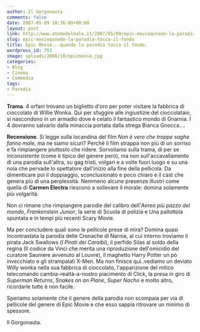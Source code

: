 ```yaml
---
author: Il Gorgonauta
comments: false
date: 2007-05-09 18:36:00+00:00
layout: post
link: http://www.atomodelmale.it/2007/05/09/epic-moviequnado-la-parodia-tocca-il-fondo/
slug: epic-moviequnado-la-parodia-tocca-il-fondo
title: Epic Movie...quando la parodia tocca il fondo.
wordpress_id: 753
image: uploads/2008/10/epicmovie.jpg
categories:
- Blog
- Cinema
- Commedia
tags:
- Parodia
---
```


**Trama**. 4 orfani trovano un biglietto d'oro per poter visitare la fabbrica di cioccolato di Willie Wonka. Qui per sfuggire alle ingiustizie del cioccolataio, si nascondono in un armadio dove è celato il fantastico mondo di Gnarnia. I 4 dovranno salvarlo dalla minaccia portata dalla strega Bianca Gnocca....

**Recensione**. Si legge sulla locandina del film _Non è vero che troppe saghe fanno male_, ma ne siamo sicuri? Perché il film strappa non più di un sorriso e fa rimpiangere piuttosto che ridere. Sorvoliamo sulla trama, di per se inconsistente (come è tipico del genere però), ma non sull'accavallamento di una parodia sull'altra, su gag tristi, volgari e a volte fuori luogo e su una noia che pervade lo spettatore dall'inizio alla fine della pellicola. Da dimenticare poi il doppiaggio, sconclusionato e poco chiaro e il cast che genera più di una perplessità. Nemmeno alcune presenze illustri come quella di **Carmen Electra** riescono a sollevare il morale: domina solamente più volgarità.

Non ci rimane che rimpiangere parodie del calibro dell'_Aereo più pazzo del mondo_, _Frankenstein Junior_, la serie di Scuola di polizia e Una pallottola spuntata e in tempi più recenti Scary Movie.

Ma per concludere quali sono le pellicole prese di mira? Domina quasi incontrastata la parodia delle Cronache di Narnia, al cui interno troviamo il pirata Jack Swallows (_I Pirati dei Caraibi_), il perfido Silas al soldo della regina (Il codice da Vinci che merita una riproduzione dell'omicidio del curatore Sauniere avvenuto al Louvre), il maghetto Harry Potter un pò invecchiato e gli strampalati X-Men. Ma non finisce qui..vediamo un deviato Willy wonka nella sua fabbrica di cioccolato, l'apparizione del mitico telecomando cambia-realtà-a-nostro piacimento di Click, la presa in giro di _Superman Returns_, _Snakes on an Plane_, _Super Nacho_ e molto altro, ricordarle tutte è non facile.

[](http://atomodelmale.forumfree.net/)

Speriamo solamente che il genere della parodia non scompaia per via di pellicole del genere di Epic Movie e che esso sappia ritrovare un minimo di spessore.

Il Gorgonauta.

